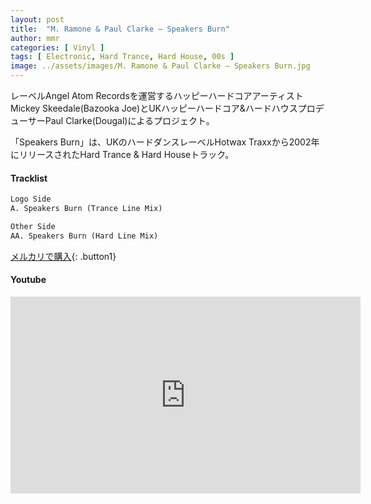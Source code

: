 ```yaml
---
layout: post
title:  "M. Ramone & Paul Clarke – Speakers Burn"
author: mmr
categories: [ Vinyl ]
tags: [ Electronic, Hard Trance, Hard House, 00s ]
image: ../assets/images/M. Ramone & Paul Clarke – Speakers Burn.jpg
---
```


レーベルAngel Atom Recordsを運営するハッピーハードコアアーティストMickey Skeedale(Bazooka Joe)とUKハッピーハードコア&ハードハウスプロデューサーPaul Clarke(Dougal)によるプロジェクト。

「Speakers Burn」は、UKのハードダンスレーベルHotwax Traxxから2002年にリリースされたHard Trance & Hard Houseトラック。

#### Tracklist
```md
Logo Side
A. Speakers Burn (Trance Line Mix)

Other Side
AA. Speakers Burn (Hard Line Mix)
```

[メルカリで購入](https://jp.mercari.com/item/m27939559090?afid=6142608987){: .button1}

#### Youtube
<iframe width="560" height="315" src="https://www.youtube.com/embed/zYKfybgCYZw?si=uJ_-I0NFcu5RGoCT" title="YouTube video player" frameborder="0" allow="accelerometer; autoplay; clipboard-write; encrypted-media; gyroscope; picture-in-picture; web-share" referrerpolicy="strict-origin-when-cross-origin" allowfullscreen></iframe>
